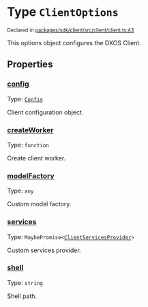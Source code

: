 # Type `ClientOptions`
<sub>Declared in [packages/sdk/client/src/client/client.ts:43](https://github.com/dxos/dxos/blob/a81c792ef/packages/sdk/client/src/client/client.ts#L43)</sub>


This options object configures the DXOS Client.

## Properties
### [config](https://github.com/dxos/dxos/blob/a81c792ef/packages/sdk/client/src/client/client.ts#L45)
Type: <code>[Config](/api/@dxos/client/classes/Config)</code>

Client configuration object.


### [createWorker](https://github.com/dxos/dxos/blob/a81c792ef/packages/sdk/client/src/client/client.ts#L53)
Type: <code>function</code>

Create client worker.


### [modelFactory](https://github.com/dxos/dxos/blob/a81c792ef/packages/sdk/client/src/client/client.ts#L49)
Type: <code>any</code>

Custom model factory.


### [services](https://github.com/dxos/dxos/blob/a81c792ef/packages/sdk/client/src/client/client.ts#L47)
Type: <code>MaybePromise&lt;[ClientServicesProvider](/api/@dxos/client/interfaces/ClientServicesProvider)&gt;</code>

Custom services provider.


### [shell](https://github.com/dxos/dxos/blob/a81c792ef/packages/sdk/client/src/client/client.ts#L51)
Type: <code>string</code>

Shell path.



